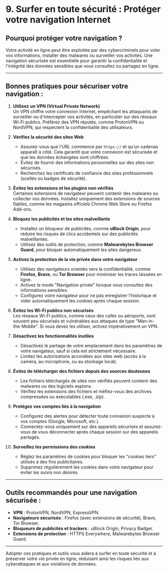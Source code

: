 # 9. **Surfer en toute sécurité : Protéger votre navigation Internet**

## Pourquoi protéger votre navigation ?  
Votre activité en ligne peut être exploitée par des cybercriminels pour voler vos informations, installer des malwares ou surveiller vos activités. Une navigation sécurisée est essentielle pour garantir la confidentialité et l'intégrité des données sensibles que vous consultez ou partagez en ligne. 

---

## Bonnes pratiques pour sécuriser votre navigation :

1. **Utilisez un VPN (Virtual Private Network)**  
   Un VPN chiffre votre connexion Internet, empêchant les attaquants de surveiller ou d'intercepter vos activités, en particulier sur des réseaux Wi-Fi publics. Préférez des VPN réputés, comme ProtonVPN ou NordVPN, qui respectent la confidentialité des utilisateurs.

2. **Vérifiez la sécurité des sites Web**  
   - Assurez-vous que l'URL commence par `https://` et qu’un cadenas apparaît à côté. Cela garantit que votre connexion est sécurisée et que les données échangées sont chiffrées.  
   - Évitez de fournir des informations personnelles sur des sites non sécurisés.  
   - Recherchez les certificats de confiance des sites professionnels (scellés ou badges de sécurité).  

3. **Évitez les extensions et les plugins non vérifiés**  
   Certaines extensions de navigateur peuvent contenir des malwares ou collecter vos données. Installez uniquement des extensions de sources fiables, comme les magasins officiels Chrome Web Store ou Firefox Add-ons.

4. **Bloquez les publicités et les sites malveillants**  
   - Installez un bloqueur de publicités, comme **uBlock Origin**, pour réduire les risques de clics accidentels sur des publicités malveillantes.  
   - Utilisez des outils de protection, comme **Malwarebytes Browser Guard**, pour bloquer automatiquement les sites dangereux.

5. **Activez la protection de la vie privée dans votre navigateur**  
   - Utilisez des navigateurs orientés vers la confidentialité, comme **Firefox**, **Brave**, ou **Tor Browser** pour minimiser les traces laissées en ligne.  
   - Activez le mode "Navigation privée" lorsque vous consultez des informations sensibles.  
   - Configurez votre navigateur pour ne pas enregistrer l’historique et vider automatiquement les cookies après chaque session.

6. **Évitez les Wi-Fi publics non sécurisés**  
   Les réseaux Wi-Fi publics, comme ceux des cafés ou aéroports, sont souvent peu sécurisés et vulnérables aux attaques de type "Man-in-the-Middle". Si vous devez les utiliser, activez impérativement un VPN.

7. **Désactivez les fonctionnalités inutiles**  
   - Désactivez le partage de votre emplacement dans les paramètres de votre navigateur, sauf si cela est strictement nécessaire.  
   - Limitez les autorisations accordées aux sites web (accès à la caméra, au microphone, ou au stockage local).  

8. **Évitez de télécharger des fichiers depuis des sources douteuses**  
   - Les fichiers téléchargés de sites non vérifiés peuvent contenir des malwares ou des logiciels espions.  
   - Vérifiez les extensions des fichiers et méfiez-vous des archives compressées ou exécutables (.exe, .zip).  

9. **Protégez vos comptes liés à la navigation**  
   - Configurez des alertes pour détecter toute connexion suspecte à vos comptes (Google, Microsoft, etc.).  
   - Connectez-vous uniquement sur des appareils sécurisés et assurez-vous de vous déconnecter après chaque session sur des appareils partagés.  

10. **Surveillez les permissions des cookies**  
    - Réglez les paramètres de cookies pour bloquer les "cookies tiers" utilisés à des fins publicitaires.  
    - Supprimez régulièrement les cookies dans votre navigateur pour éviter les suivis non désirés.

---

## Outils recommandés pour une navigation sécurisée :  
- **VPN** : ProtonVPN, NordVPN, ExpressVPN.  
- **Navigateurs sécurisés** : Firefox (avec extensions de sécurité), Brave, Tor Browser.  
- **Bloqueurs de publicités et trackers** : uBlock Origin, Privacy Badger.  
- **Extensions de protection** : HTTPS Everywhere, Malwarebytes Browser Guard.

---

Adopter ces pratiques et outils vous aidera à surfer en toute sécurité et à préserver votre vie privée en ligne, réduisant ainsi les risques liés aux cyberattaques et aux violations de données.